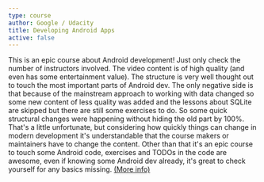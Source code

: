 ```yaml
---
type: course
author: Google / Udacity
title: Developing Android Apps
active: false
---
```


This is an epic course about Android development! Just only check the number of instructors involved. The video content is of high quality (and even has some entertainment value). The structure is very well thought out to touch the most important parts of Android dev. The only negative side is that because of the mainstream approach to working with data changed so some new content of less quality was added and the lessons about SQLite are skipped but there are still some exercises to do. So some quick structural changes were happening without hiding the old part by 100%. That's a little unfortunate, but considering how quickly things can change in modern development it's understandable that the course makers or maintainers have to change the content. Other than that it's an epic course to touch some Android code, exercises and TODOs in the code are awesome, even if knowing some Android dev already, it's great to check yourself for any basics missing. [(More info)](https://www.udacity.com/course/new-android-fundamentals--ud851)